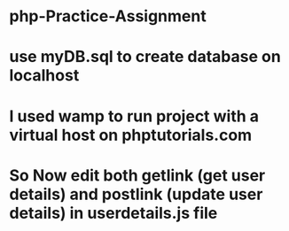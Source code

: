 # php-Practice-Assignment
# use myDB.sql to create database on localhost
# I used wamp to run project with a virtual host on phptutorials.com
# So Now edit both getlink (get user details) and postlink (update user details) in userdetails.js file 
